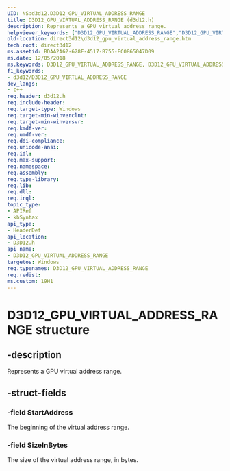 ```yaml
---
UID: NS:d3d12.D3D12_GPU_VIRTUAL_ADDRESS_RANGE
title: D3D12_GPU_VIRTUAL_ADDRESS_RANGE (d3d12.h)
description: Represents a GPU virtual address range.
helpviewer_keywords: ["D3D12_GPU_VIRTUAL_ADDRESS_RANGE","D3D12_GPU_VIRTUAL_ADDRESS_RANGE structure","PD3D12_GPU_VIRTUAL_ADDRESS_RANGE","PD3D12_GPU_VIRTUAL_ADDRESS_RANGE structure pointer","d3d12/D3D12_GPU_VIRTUAL_ADDRESS_RANGE","d3d12/PD3D12_GPU_VIRTUAL_ADDRESS_RANGE","direct3d12.d3d12_gpu_virtual_address_range"]
old-location: direct3d12\d3d12_gpu_virtual_address_range.htm
tech.root: direct3d12
ms.assetid: BDAA2A62-628F-4517-B755-FC0865047D09
ms.date: 12/05/2018
ms.keywords: D3D12_GPU_VIRTUAL_ADDRESS_RANGE, D3D12_GPU_VIRTUAL_ADDRESS_RANGE structure, PD3D12_GPU_VIRTUAL_ADDRESS_RANGE, PD3D12_GPU_VIRTUAL_ADDRESS_RANGE structure pointer, d3d12/D3D12_GPU_VIRTUAL_ADDRESS_RANGE, d3d12/PD3D12_GPU_VIRTUAL_ADDRESS_RANGE, direct3d12.d3d12_gpu_virtual_address_range
f1_keywords:
- d3d12/D3D12_GPU_VIRTUAL_ADDRESS_RANGE
dev_langs:
- c++
req.header: d3d12.h
req.include-header: 
req.target-type: Windows
req.target-min-winverclnt: 
req.target-min-winversvr: 
req.kmdf-ver: 
req.umdf-ver: 
req.ddi-compliance: 
req.unicode-ansi: 
req.idl: 
req.max-support: 
req.namespace: 
req.assembly: 
req.type-library: 
req.lib: 
req.dll: 
req.irql: 
topic_type:
- APIRef
- kbSyntax
api_type:
- HeaderDef
api_location:
- D3D12.h
api_name:
- D3D12_GPU_VIRTUAL_ADDRESS_RANGE
targetos: Windows
req.typenames: D3D12_GPU_VIRTUAL_ADDRESS_RANGE
req.redist: 
ms.custom: 19H1
---
```


# D3D12_GPU_VIRTUAL_ADDRESS_RANGE structure


## -description


Represents a GPU virtual address range.


## -struct-fields




### -field StartAddress

The beginning of the virtual address range.


### -field SizeInBytes

The size of the virtual address range, in bytes.

